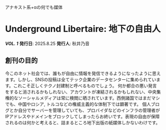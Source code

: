 アナキスト系+αの何でも媒体
# Underground Libertaire: 地下の自由人

**_VOL. 1_** **発行日**: 2025.8.25 **発行人**: 秋井乃音

## 創刊の目的
今このネット社会では、誰もが自由に情報を発信できるようになったように思えます。しかし、SNSの投稿は全てテック企業のデータセンターに集められています。これこそ正しくテクノ封建制と呼べるものでしょう。
何か都合の悪い発言をすると消されるかもしれない、アカウントが凍結されるかもしれない、中央集権的なソーシャルメディアは常に検閲に晒されています。西側諸国ではまだマシでも、中国やロシア, トルコなどの権威主義的な体制下では顕著です。
個人ブログとか自分でサーバーを管理していても、プロバイダなどのインフラの管理者がIPアドレスやドメインをブロックしてしまったらお終いです。表現の自由が保障されるのは何かと考えると、詰まるところ地下出版の紙媒体しかないわけです。

